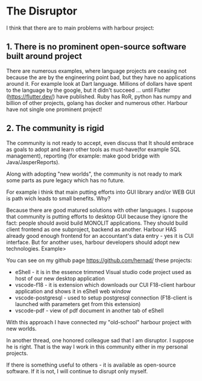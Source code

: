 The Disruptor
==================

I think that there are to main problems with harbour project:

## 1. There is no prominent open-source software built around project

There are numerous examples, where language projects are ceasing not because the are by the engineering point bad, but they have no applications around it.
For example look at Dart language. Millions of dollars have spent to the language by the google, but it didn't succeed  ... until  Flutter (https://flutter.dev/) have published.
Ruby has RoR, python has numpy and billion of other projects, golang has docker and numerous other. Harbour have not single one prominent project!

## 2. The community is rigid

The community is not ready to accept, even discuss that It should embrace as goals to adopt and learn other tools as must-have(for example SQL management), reporting (for example: make good bridge with Java/JasperReports).

Along with adopting "new worlds", the community is not ready to mark some parts as pure legacy which has no future.

For example i think that main putting efforts into GUI library and/or WEB GUI is path wich leads to small benefits. Why?

Because there are good matured solutions with other languages.
I suppose that community is putting efforts to desktop GUI because they ignore the fact: people should avoid build MONOLIT
applications. They should build client frontend as one subproject, backend as another.
Harbour HAS already good enough frontend for an accountant's data entry  - yes it is CUI interface.
But for another uses, harbour developers should adopt new technologies. Example>

You can see on my github page https://github.com/hernad/
these projects:
- eShell - it is in the essence trimmed Visual studio code project used as host of our new desktop application
- vscode-f18  - it is extension which downloads our CUI F18-client harbour application and shows it in eShell web window
- vscode-postgresql - used to setup postgresql connection (F18-client is launched with parameters get from this extension)
- vscode-pdf - view of pdf document in another tab of eShell

With this approach I have connected my "old-school" harbour project with new worlds.

In another thread, one honored colleague sad that I am disruptor. I suppose he is right.
That is the way I work in this community either in my personal projects.

If there is something useful to others - it is available as open-source software. If it is not, I will continue to disrupt only myself.
